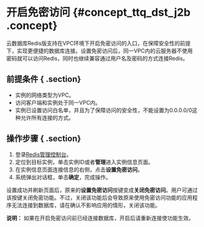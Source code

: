 # 开启免密访问 {#concept_ttq_dst_j2b .concept}

云数据库Redis版支持在VPC环境下开启免密访问的入口，在保障安全性的前提下，实现更便捷的数据库连接。设置免密访问后，同一VPC内的云服务器不使用密码就可以访问Redis，同时也继续兼容通过用户名及密码的方式连接Redis。

## 前提条件 { .section}

-   实例的网络类型为VPC。
-   访问客户端和实例处于同一VPC内。
-   实例已设置访问白名单，并且为了保障访问的安全性，不能设置为0.0.0.0/0这种允许所有连接的方式。

## 操作步骤 { .section}

1.  登录[Redis管理控制台](https://kvstore.console.aliyun.com/)。
2.  定位到目标实例，单击实例ID或者**管理**进入实例信息页面。
3.  在实例信息页面连接信息的右侧，点击**设置免密访问**。
4.  系统弹出对话框，单击**确定**，完成操作。

设置成功并刷新页面后，原来的**设置免密访问**按键变成**关闭免密访问**。用户可通过该按键关闭免密功能。不过，关闭该功能后会导致原来使用免密访问功能的应用程序无法连接到数据库，请在确认不影响应用的情形，关闭该功能。

**说明：** 如果在开启免密访问前已经连接数据库，开启后请重新连接使功能生效。

